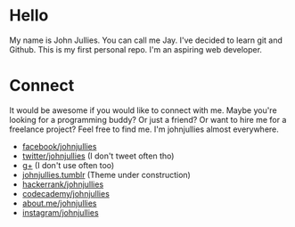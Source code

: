# Hello
My name is John Jullies. You can call me Jay. I've decided to learn git and Github. This is my first personal repo. I'm an aspiring web developer.

# Connect
It would be awesome if you would like to connect with me. Maybe you're looking for a programming buddy? Or just a friend? Or want to hire me for a freelance project? Feel free to find me. I'm johnjullies almost everywhere. 
- [facebook/johnjullies](https://facebook.com/johnjullies)
- [twitter/johnjullies](https://twitter.com/johnjullies) (I don't tweet often tho)
- [g+](https://plus.google.com/u/0/118105728463859101848/about) (I don't use often too)
- [johnjullies.tumblr](http://johnjullies.tumblr.com/) (Theme under construction)
- [hackerrank/johnjullies](https://www.hackerrank.com/johnjullies)
- [codecademy/johnjullies](https://www.codecademy.com/johnjullies)
- [about.me/johnjullies](https://www.codecademy.com/johnjullies)
- [instagram/johnjullies](https://instagram.com/johnjullies/)
